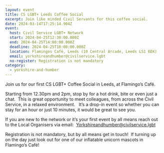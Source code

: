 ```yaml
---
layout: event
title: CS LGBT+ Leeds Coffee Social
excerpt: Join like minded Civil Servants for this coffee social.
date: 2024-03-14T17:25:14.904Z
event:
  host: Civil Service LGBT+ Network
  start: 2024-04-25T12:30:00.000Z
  end: 2024-04-25T14:00:00.000Z
  deadline: 2024-04-25T10:00:00.000Z
  location: Flamingos Café, Leeds (10 Central Arcade, Leeds LS1 6DX)
  email: yorkshireandhumber@civilservice.lgbt
  no-register: Registration is not mandatory
category:
  - yorkshire-and-humber
---
```

Join us for our first CS LGBT+ Coffee Social in Leeds, at Flamingo’s Café.

Starting from 12.30pm and 2pm, stop by for a hot drink, bite or even just a chat.  This is great opportunity to meet colleagues, from across the Civil Service, in a relaxed environment.   It’s a drop-in event so whether you can stay for an hour or just 10 minutes, it would be great to see you. 

If you are new to the network or it’s your first event by all means reach out to the Local Organisers via email:  [Yorkshireandhumber@civilservice.lgbt](mailto:Yorkshireandhumber@civilservice.lgbt)

Registration is not mandatory, but by all means get in touch!  If turning up on the day just look out for one of our inflatable unicorn mascots in Flamingo’s Café!